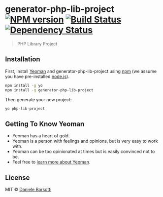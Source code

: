 # generator-php-lib-project [![NPM version][npm-image]][npm-url] [![Build Status][travis-image]][travis-url] [![Dependency Status][daviddm-image]][daviddm-url]
> PHP Library Project

## Installation

First, install [Yeoman](http://yeoman.io) and generator-php-lib-project using [npm](https://www.npmjs.com/) (we assume you have pre-installed [node.js](https://nodejs.org/)).

```bash
npm install -g yo
npm install -g generator-php-lib-project
```

Then generate your new project:

```bash
yo php-lib-project
```

## Getting To Know Yeoman

 * Yeoman has a heart of gold.
 * Yeoman is a person with feelings and opinions, but is very easy to work with.
 * Yeoman can be too opinionated at times but is easily convinced not to be.
 * Feel free to [learn more about Yeoman](http://yeoman.io/).

## License

MIT © [Daniele Barsotti]()


[npm-image]: https://badge.fury.io/js/generator-php-lib-project.svg
[npm-url]: https://npmjs.org/package/generator-php-lib-project
[travis-image]: https://travis-ci.org/sixty-nine/generator-php-lib-project.svg?branch=master
[travis-url]: https://travis-ci.org/sixty-nine/generator-php-lib-project
[daviddm-image]: https://david-dm.org/sixty-nine/generator-php-lib-project.svg?theme=shields.io
[daviddm-url]: https://david-dm.org/sixty-nine/generator-php-lib-project
